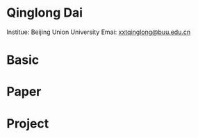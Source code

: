 # Qinglong Dai
Institue: Beijing Union University
Emai: xxtqinglong@buu.edu.cn
# Basic
# Paper
# Project
